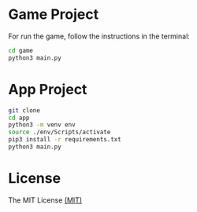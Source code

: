 # Game Project

For run the game, follow the instructions in the terminal:

```sh
cd game
python3 main.py
```
# App Project

```sh
git clone
cd app
python3 -m venv env
source ./env/Scripts/activate
pip3 install -r requirements.txt
python3 main.py
```

# License

The MIT License [(MIT)](https://choosealicense.com/licenses/mit/)